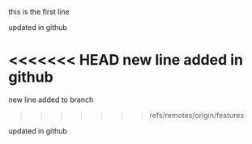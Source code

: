 this is the first line

updated in github

<<<<<<< HEAD
new line added in github
=======
new line added to branch
>>>>>>> refs/remotes/origin/features

updated in github
